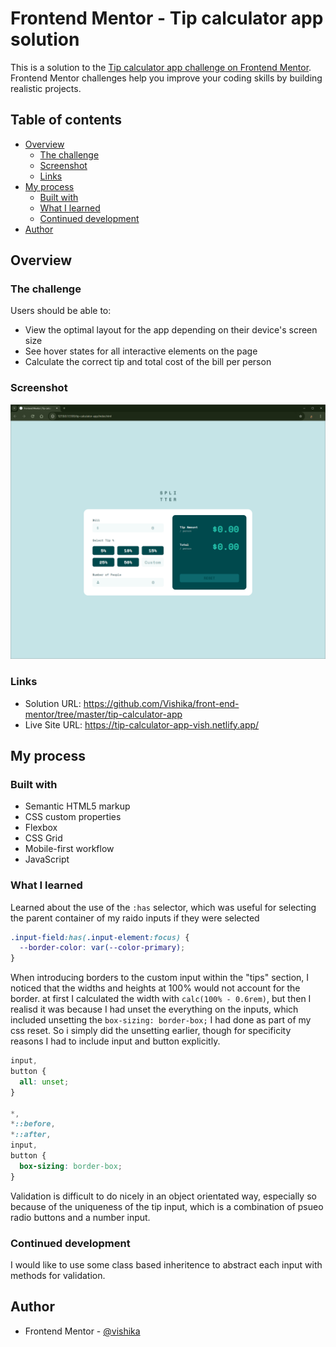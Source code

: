 # Frontend Mentor - Tip calculator app solution

This is a solution to the [Tip calculator app challenge on Frontend Mentor](https://www.frontendmentor.io/challenges/tip-calculator-app-ugJNGbJUX). Frontend Mentor challenges help you improve your coding skills by building realistic projects.

## Table of contents

- [Overview](#overview)
  - [The challenge](#the-challenge)
  - [Screenshot](#screenshot)
  - [Links](#links)
- [My process](#my-process)
  - [Built with](#built-with)
  - [What I learned](#what-i-learned)
  - [Continued development](#continued-development)
- [Author](#author)

## Overview

### The challenge

Users should be able to:

- View the optimal layout for the app depending on their device's screen size
- See hover states for all interactive elements on the page
- Calculate the correct tip and total cost of the bill per person

### Screenshot

![](./screenshot.png)

### Links

- Solution URL: https://github.com/Vishika/front-end-mentor/tree/master/tip-calculator-app
- Live Site URL: https://tip-calculator-app-vish.netlify.app/

## My process

### Built with

- Semantic HTML5 markup
- CSS custom properties
- Flexbox
- CSS Grid
- Mobile-first workflow
- JavaScript

### What I learned

Learned about the use of the `:has` selector, which was useful for selecting the parent container of my raido inputs if they were selected

```css
.input-field:has(.input-element:focus) {
  --border-color: var(--color-primary);
}
```

When introducing borders to the custom input within the "tips" section, I noticed that the widths and heights at 100% would not account for the border. at first I calculated the width with `calc(100% - 0.6rem)`, but then I realisd it was because I had unset the everything on the inputs, which included unsetting the `box-sizing: border-box;` I had done as part of my css reset. So i simply did the unsetting earlier, though for specificity reasons I had to include input and button explicitly.

```css
input,
button {
  all: unset;
}

*,
*::before,
*::after,
input,
button {
  box-sizing: border-box;
}
```

Validation is difficult to do nicely in an object orientated way, especially so because of the uniqueness of the tip input, which is a combination of psueo radio buttons and a number input.

### Continued development

I would like to use some class based inheritence to abstract each input with methods for validation.

## Author

- Frontend Mentor - [@vishika](https://www.frontendmentor.io/profile/vishika)
